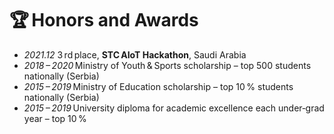 # 🏆 Honors and Awards  
- *2021.12* 3 rd place, **STC AIoT Hackathon**, Saudi Arabia 
- *2018 – 2020* Ministry of Youth & Sports scholarship – top 500 students nationally (Serbia) 
- *2015 – 2019* Ministry of Education scholarship – top 10 % students nationally (Serbia) 
- *2015 – 2019* University diploma for academic excellence each under‑grad year – top 10 % 